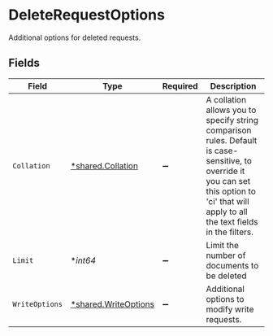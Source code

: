 # DeleteRequestOptions

Additional options for deleted requests.


## Fields

| Field                                                                                                                                                                                       | Type                                                                                                                                                                                        | Required                                                                                                                                                                                    | Description                                                                                                                                                                                 |
| ------------------------------------------------------------------------------------------------------------------------------------------------------------------------------------------- | ------------------------------------------------------------------------------------------------------------------------------------------------------------------------------------------- | ------------------------------------------------------------------------------------------------------------------------------------------------------------------------------------------- | ------------------------------------------------------------------------------------------------------------------------------------------------------------------------------------------- |
| `Collation`                                                                                                                                                                                 | [*shared.Collation](../../models/shared/collation.md)                                                                                                                                       | :heavy_minus_sign:                                                                                                                                                                          | A collation allows you to specify string comparison rules. Default is case-sensitive, to override it you can set this option to 'ci' that will apply to all the text fields in the filters. |
| `Limit`                                                                                                                                                                                     | **int64*                                                                                                                                                                                    | :heavy_minus_sign:                                                                                                                                                                          | Limit the number of documents to be deleted                                                                                                                                                 |
| `WriteOptions`                                                                                                                                                                              | [*shared.WriteOptions](../../models/shared/writeoptions.md)                                                                                                                                 | :heavy_minus_sign:                                                                                                                                                                          | Additional options to modify write requests.                                                                                                                                                |